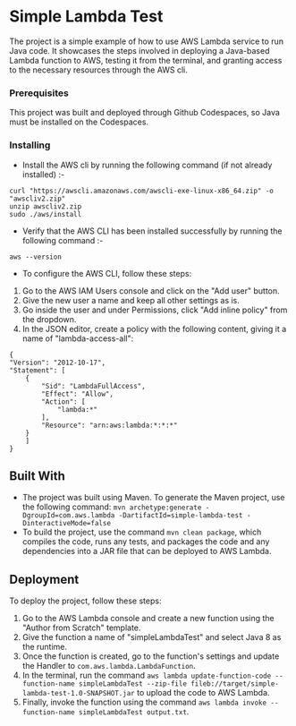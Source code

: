 # Simple Lambda Test

The project is a simple example of how to use AWS Lambda service to run Java code. It showcases the steps involved in deploying a Java-based Lambda function to AWS, testing it from the terminal, and granting access to the necessary resources through the AWS cli.

### Prerequisites

This project was built and deployed through Github Codespaces, so Java must be installed on the Codespaces. 

### Installing

* Install the AWS cli by running the following command (if not already installed) :-
```
curl "https://awscli.amazonaws.com/awscli-exe-linux-x86_64.zip" -o "awscliv2.zip"
unzip awscliv2.zip
sudo ./aws/install
```

* Verify that the AWS CLI has been installed successfully by running the following command :-

```
aws --version
```

* To configure the AWS CLI, follow these steps:
1. Go to the AWS IAM Users console and click on the "Add user" button.
2. Give the new user a name and keep all other settings as is.
3. Go inside the user and under Permissions, click "Add inline policy" from the dropdown.
4. In the JSON editor, create a policy with the following content, giving it a name of "lambda-access-all":

```
{
"Version": "2012-10-17",
"Statement": [
    {
        "Sid": "LambdaFullAccess",
        "Effect": "Allow",
        "Action": [
            "lambda:*"
        ],
        "Resource": "arn:aws:lambda:*:*:*"
    }
    ]
}
```

## Built With

* The project was built using Maven. To generate the Maven project, use the following command: 
`mvn archetype:generate -DgroupId=com.aws.lambda -DartifactId=simple-lambda-test -DinteractiveMode=false`
* To build the project, use the command `mvn clean package`, which compiles the code, runs any tests, and packages the code and any dependencies into a JAR file that can be deployed to AWS Lambda.

## Deployment

To deploy the project, follow these steps:
1. Go to the AWS Lambda console and create a new function using the "Author from Scratch" template.
2. Give the function a name of "simpleLambdaTest" and select Java 8 as the runtime.
3. Once the function is created, go to the function's settings and update the Handler to `com.aws.lambda.LambdaFunction`.
4. In the terminal, run the command `aws lambda update-function-code --function-name simpleLambdaTest --zip-file fileb://target/simple-lambda-test-1.0-SNAPSHOT.jar` to upload the code to AWS Lambda.
5. Finally, invoke the function using the command `aws lambda invoke --function-name simpleLambdaTest output.txt`.
